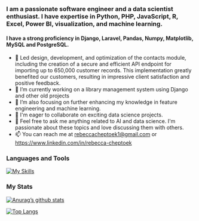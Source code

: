 ### I am a passionate software engineer and a data scientist enthusiast. I have expertise in Python, PHP, JavaScript, R, Excel, Power BI, visualization, and machine learning. 
#### I have a strong proficiency in Django, Laravel, Pandas, Numpy, Matplotlib, MySQL and PostgreSQL. 

<!--
**Rebeccacheptoek/Rebeccacheptoek** is a ✨ _special_ ✨ repository because its `README.md` (this file) appears on your GitHub profile.

Here are some ideas to get you started: 
-->
- 🔭 Led design, development, and optimization of the contacts module, including the creation of a secure and efficient API endpoint for importing up to 650,000 customer records. This implementation greatly benefited our customers, resulting in impressive client satisfaction and positive feedback.
- 🔭 I’m currently working on a library management system using Django and other old projects
- 🌱 I’m also focusing on further enhancing my knowledge in feature engineering and machine learning. 
- 👯  I'm eager to collaborate on exciting data science projects. 
- 💬 Feel free to ask me anything related to AI and data science. I'm passionate about these topics and love discussing them with others.
- 📫 You can reach me at rebeccacheptoek1@gmail.com or https://www.linkedin.com/in/rebecca-cheptoek
### Languages and Tools
 [![My Skills](https://skillicons.dev/icons?i=js,vue,html,css,figma,git,mysql,python,django,r,php,laravel)](https://skillicons.dev)
### My Stats
[![Anurag’s github stats](https://github-readme-stats.vercel.app/api?username=Rebeccacheptoek)](https://github.com/Rebeccacheptoek)

[![Top Langs](https://github-readme-stats.vercel.app/api/top-langs/?username=Rebeccacheptoek&layout=compact)](https://github.com/Rebeccacheptoek)
